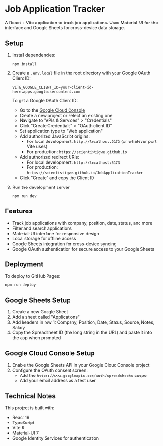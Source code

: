 # Job Application Tracker

A React + Vite application to track job applications. Uses Material-UI for the interface and Google Sheets for cross-device data storage.

## Setup

1. Install dependencies:

   ```
   npm install
   ```

2. Create a `.env.local` file in the root directory with your Google OAuth Client ID:

   ```
   VITE_GOOGLE_CLIENT_ID=your-client-id-here.apps.googleusercontent.com
   ```

   To get a Google OAuth Client ID:

   - Go to the [Google Cloud Console](https://console.cloud.google.com/)
   - Create a new project or select an existing one
   - Navigate to "APIs & Services" > "Credentials"
   - Click "Create Credentials" > "OAuth client ID"
   - Set application type to "Web application"
   - Add authorized JavaScript origins:
     - For local development: `http://localhost:5173` (or whatever port Vite uses)
     - For production: `https://scientistigwe.github.io`
   - Add authorized redirect URIs:
     - For local development: `http://localhost:5173`
     - For production: `https://scientistigwe.github.io/JobApplicationTracker`
   - Click "Create" and copy the Client ID

3. Run the development server:
   ```
   npm run dev
   ```

## Features

- Track job applications with company, position, date, status, and more
- Filter and search applications
- Material-UI interface for responsive design
- Local storage for offline access
- Google Sheets integration for cross-device syncing
- Google OAuth authentication for secure access to your Google Sheets

## Deployment

To deploy to GitHub Pages:

```
npm run deploy
```

## Google Sheets Setup

1. Create a new Google Sheet
2. Add a sheet called "Applications"
3. Add headers in row 1: Company, Position, Date, Status, Source, Notes, Salary
4. Copy the Spreadsheet ID (the long string in the URL) and paste it into the app when prompted

## Google Cloud Console Setup

1. Enable the Google Sheets API in your Google Cloud Console project
2. Configure the OAuth consent screen:
   - Add the `https://www.googleapis.com/auth/spreadsheets` scope
   - Add your email address as a test user

## Technical Notes

This project is built with:

- React 19
- TypeScript
- Vite 6
- Material-UI 7
- Google Identity Services for authentication

```

```
